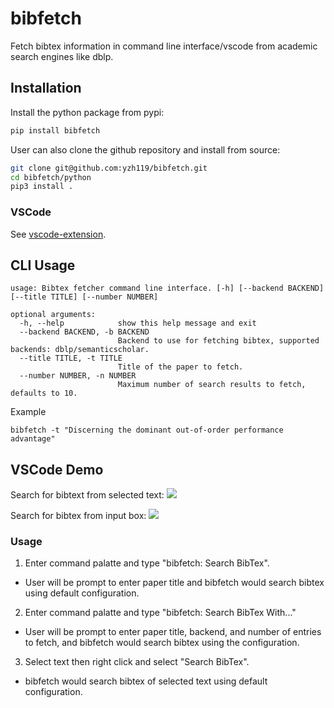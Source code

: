 # bibfetch
Fetch bibtex information in command line interface/vscode from academic search engines like dblp.

## Installation

Install the python package from pypi:

```bash
pip install bibfetch
```

User can also clone the github repository and install from source:

```bash
git clone git@github.com:yzh119/bibfetch.git
cd bibfetch/python
pip3 install .
```

### VSCode

See [vscode-extension](vscode-extension/README.md).

## CLI Usage

```
usage: Bibtex fetcher command line interface. [-h] [--backend BACKEND] [--title TITLE] [--number NUMBER]

optional arguments:
  -h, --help            show this help message and exit
  --backend BACKEND, -b BACKEND
                        Backend to use for fetching bibtex, supported backends: dblp/semanticscholar.
  --title TITLE, -t TITLE
                        Title of the paper to fetch.
  --number NUMBER, -n NUMBER
                        Maximum number of search results to fetch, defaults to 10.
```

Example
```
bibfetch -t "Discerning the dominant out-of-order performance advantage"
```

## VSCode Demo

Search for bibtext from selected text:
![](https://github.com/yzh119/web-data/blob/main/bibfetch/search-for-selected-text.gif)

Search for bibtex from input box:
![](https://github.com/yzh119/web-data/blob/main/bibfetch/search-from-input-box.gif)

### Usage

1. Enter command palatte and type "bibfetch: Search BibTex".
  - User will be prompt to enter paper title and bibfetch would search bibtex using default configuration.
2. Enter command palatte and type "bibfetch: Search BibTex With..."
  - User will be prompt to enter paper title, backend, and number of entries to fetch, and bibfetch would search bibtex using the configuration.
3. Select text then right click and select "Search BibTex".
  - bibfetch would search bibtex of selected text using default configuration.

